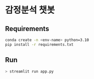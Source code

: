 # 감정분석 챗봇

## Requirements

```bash
conda create -n <env-name> python=3.10
pip install -r requirements.txt
```

## Run

```bash
> streamlit run app.py
```
